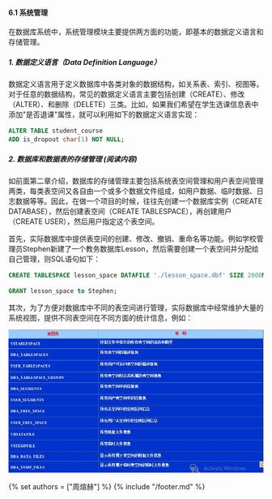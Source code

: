 #### 6.1 系统管理

在数据库系统中，系统管理模块主要提供两方面的功能，即基本的数据定义语言和存储管理。

##### 1. 数据定义语言（Data Definition Language）

数据定义语言用于定义数据库中各类对象的数据结构，如关系表、索引、视图等。对于任意的数据结构，常见的数据定义语言主要包括创建（CREATE）、修改（ALTER）、和删除（DELETE）三类。比如，如果我们希望在学生选课信息表中添加"是否退课"属性，就可以利用如下的数据定义语言实现：

```SQL
ALTER TABLE student_course
ADD is_dropout char(1) NOT NULL;
```

##### 2. 数据库和数据表的存储管理 (阅读内容)

如前面第二章介绍，数据库的存储管理主要包括系统表空间管理和用户表空间管理两类，每类表空间又各自由一个或多个数据文件组成，如用户数据、临时数据、日志数据等等。因此，在做一个项目的时候，往往先创建一个数据库实例（CREATE DATABASE），然后创建表空间（CREATE TABLESPACE），再创建用户（CREATE USER），然后用户指定这个表空间。

首先，实际数据库中提供表空间的创建、修改、撤销、重命名等功能。例如学校管理员Stephen新建了一个教务数据库Lesson，然后需要创建一个表空间并分配给自己管理，则SQL语句如下：


```SQL
CREATE TABLESPACE lesson_space DATAFILE './lesson_space.dbf' SIZE 2000M;
```

```SQL
GRANT lesson_space to Stephen;
```


其次，为了方便对数据库中不同的表空间进行管理，实际数据库中经常维护大量的系统视图，提供不同表空间在不同方面的统计信息，例如：

![structure](sys-view.jpeg)




{% set authors = ["周煊赫"] %}
{% include "/footer.md" %}


